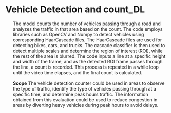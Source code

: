 # Vehicle Detection and count_DL


<ul>The model counts the number of vehicles passing through a road and analyzes the traffic in that area based on the count. The code employs libraries such as OpenCV and Numpy to detect vehicles using corresponding HaarCascade files. The HaarCascade files are used for detecting bikes, cars, and trucks. The cascade classifier is then used to detect multiple scales and determine the region of interest (ROI), while the rest of the area is blurred. The code inputs a line at a specific height and width of the frame, and as the detected ROI frame passes through the line, a count is recorded. This process is repeated in a while loop until the video time elapses, and the final count is calculated.
<br><br>
<b>Scope</b>
The vehicle detection counter could be used in areas to observe the type of traffic, identify the type of vehicles passing through at a specific time, and determine peak hours traffic. The information obtained from this evaluation could be used to reduce congestion in areas by diverting heavy vehicles during peak hours to avoid delays.</ul>
